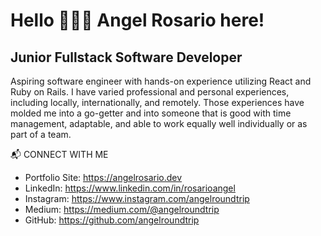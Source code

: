 <h1>Hello 🙋🏽‍♂️ <b>Angel Rosario</b> here!</h1>

<h2>Junior Fullstack Software Developer</h2>

Aspiring software engineer with hands-on experience utilizing React and Ruby on Rails. I have varied professional and personal experiences, including locally, internationally, and remotely. Those experiences have molded me into a go-getter and into someone that is good with time management, adaptable, and able to work equally well individually or as part of a team.

📬 CONNECT WITH ME
- Portfolio Site: https://angelrosario.dev
- LinkedIn: https://www.linkedin.com/in/rosarioangel
- Instagram: https://www.instagram.com/angelroundtrip
- Medium: https://medium.com/@angelroundtrip
- GitHub: https://github.com/angelroundtrip


<!--
**angelroundtrip/angelroundtrip** is a ✨ _special_ ✨ repository because its `README.md` (this file) appears on your GitHub profile.

Here are some ideas to get you started:

- 🔭 I’m currently working on ...
- 🌱 I’m currently learning ...
- 👯 I’m looking to collaborate on ...
- 🤔 I’m looking for help with ...
- 💬 Ask me about ...
- 📫 How to reach me: ...
- 😄 Pronouns: ...
- ⚡ Fun fact: ...
-->
